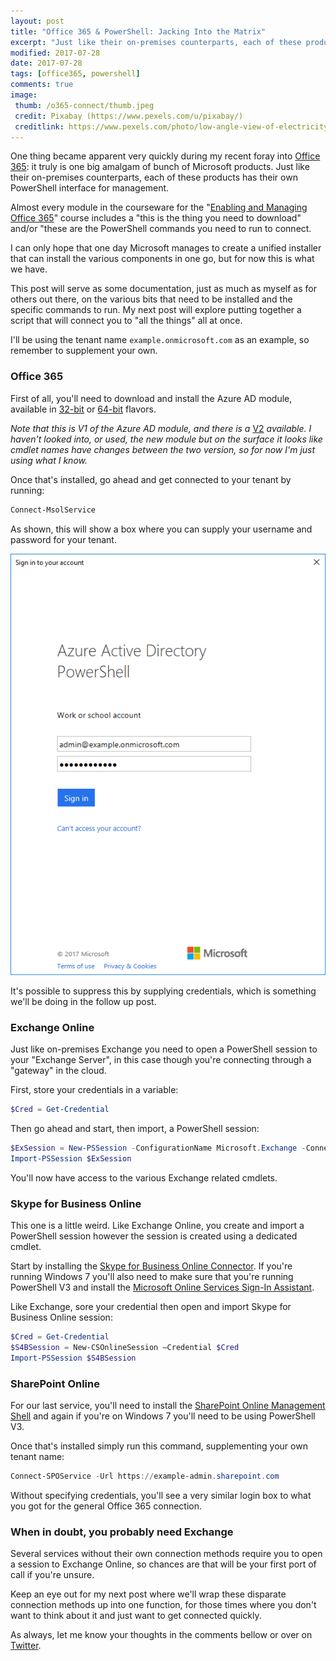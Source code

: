 ```yaml
---
layout: post
title: "Office 365 & PowerShell: Jacking Into the Matrix"
excerpt: "Just like their on-premises counterparts, each of these products has their own PowerShell interface for management."
modified: 2017-07-28
date: 2017-07-28
tags: [office365, powershell]
comments: true
image:
 thumb: /o365-connect/thumb.jpeg
 credit: Pixabay (https://www.pexels.com/u/pixabay/)
 creditlink: https://www.pexels.com/photo/low-angle-view-of-electricity-pylon-against-sky-248531/
---
```


One thing became apparent very quickly during my recent foray into [Office
365](http://aka.ms/o365): it truly is one big amalgam of bunch of Microsoft
products. Just like their on-premises counterparts, each of these products has
their own PowerShell interface for management.

Almost every module in the courseware for the "[Enabling and Managing Office
365](https://www.microsoft.com/en-nz/learning/course.aspx?cid=20347)" course
includes a "this is the thing you need to download" and/or "these are the
PowerShell commands you need to run to connect.

I can only hope that one day Microsoft manages to create a unified installer
that can install the various components in one go, but for now this is what we
have.

This post will serve as some documentation, just as much as myself as for others
out there, on the various bits that need to be installed and the specific
commands to run. My next post will explore putting together a script that will
connect you to "all the things" all at once.

I'll be using the tenant name `example.onmicrosoft.com` as an example, so remember
to supplement your own.

### Office 365

First of all, you'll need to download and install the Azure AD module, available
in [32-bit](http://aka.ms/fohrds) or [64-bit](http://aka.ms/siqtee) flavors.

*Note that this is V1 of the Azure AD module, and there is a*
[V2](https://docs.microsoft.com/en-us/powershell/azure/active-directory/install-adv2)
*available. I haven't looked into, or used, the new module but on the surface it
looks like cmdlet names have changes between the two version, so for now I'm
just using what I know.*

Once that's installed, go ahead and get connected to your tenant by running:

```powershell
Connect-MsolService
```

As shown, this will show a box where you can supply your username and password
for your tenant.

[![MSOL Login Box](/images/o365-connect/msol.png)](/images/o365-connect/msol.png)

It's possible to suppress this by supplying credentials, which is something
we'll be doing in the follow up post.

### Exchange Online

Just like on-premises Exchange you need to open a PowerShell session to your
"Exchange Server", in this case though you're connecting through a "gateway" in
the cloud.

First, store your credentials in a variable:

```powershell
$Cred = Get-Credential
```

Then go ahead and start, then import, a PowerShell session:

```powershell
$ExSession = New-PSSession -ConfigurationName Microsoft.Exchange -ConnectionUri "https://outlook.office365.com/powershell-liveid/" -Credential $Cred -Authentication "Basic" –AllowRedirection
Import-PSSession $ExSession
```

You'll now have access to the various Exchange related cmdlets.

### Skype for Business Online

This one is a little weird. Like Exchange Online, you create and import a
PowerShell session however the session is created using a dedicated cmdlet.

Start by installing the [Skype for Business Online
Connector](http://aka.ms/x3kyib). If you're running Windows 7 you'll also need
to make sure that you're running PowerShell V3 and install the [Microsoft Online
Services Sign-In Assistant](http://aka.ms/vl42dg).

Like Exchange, sore your credential then open and import Skype for Business
Online session:

```powershell
$Cred = Get-Credential
$S4BSession = New-CSOnlineSession –Credential $Cred
Import-PSSession $S4BSession
```

### SharePoint Online

For our last service, you'll need to install the [SharePoint Online Management
Shell](http://aka.ms/f04q5o) and again if you're on Windows 7 you'll need to be
using PowerShell V3.

Once that's installed simply run this command, supplementing your own tenant
name:

```powershell
Connect-SPOService -Url https://example-admin.sharepoint.com
```

Without specifying credentials, you'll see a very similar login box to what you
got for the general Office 365 connection.

### When in doubt, you probably need Exchange

Several services without their own connection methods require you to open a
session to Exchange Online, so chances are that will be your first port of call
if you're unsure.

Keep an eye out for my next post where we'll wrap these disparate connection
methods up into one function, for those times where you don't want to think
about it and just want to get connected quickly.

As always, let me know your thoughts in the comments bellow or over on
[Twitter](https://twitter.com/WindosNZ).
